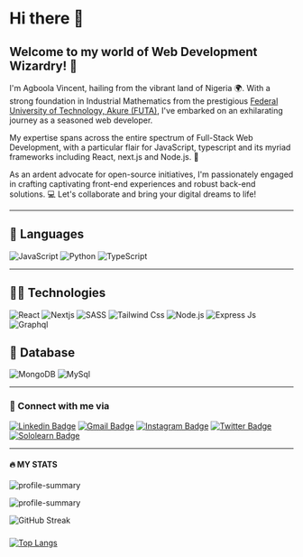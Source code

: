 # Hi there 👋

## Welcome to my world of Web Development Wizardry! 🌟 

I'm Agboola Vincent, hailing from the vibrant land of Nigeria 🌍. With a strong foundation in Industrial Mathematics from the prestigious [Federal University of Technology, Akure (FUTA)](https://www.futa.edu.ng/), I've embarked on an exhilarating journey as a seasoned web developer.

My expertise spans across the entire spectrum of Full-Stack Web Development, with a particular flair for JavaScript, typescript and its myriad frameworks including React, next.js and Node.js. 🚀

As an ardent advocate for open-source initiatives, I'm passionately engaged in crafting captivating front-end experiences and robust back-end solutions. 💻 Let's collaborate and bring your digital dreams to life!

---

## 🔩 Languages

![JavaScript](https://img.shields.io/badge/-JavaScript-000?&logo=JavaScript)
![Python](https://img.shields.io/badge/-Python-000?&logo=Python)
![TypeScript](https://img.shields.io/badge/-TypeScript-000?&logo=TypeScript)

---

## 👩‍💻 Technologies

![React](https://img.shields.io/badge/React-20232A?style=for-the-badge&logo=react&logoColor=61DAFB)
![Nextjs](https://img.shields.io/badge/next.js-000000?style=for-the-badge&logo=nextdotjs&logoColor=white)
![SASS](https://img.shields.io/badge/SASS-hotpink.svg?style=for-the-badge&logo=SASS&logoColor=white)
![Tailwind Css](https://img.shields.io/badge/Tailwind_CSS-38B2AC?style=for-the-badge&logo=tailwind-css&logoColor=white)
![Node.js](https://img.shields.io/badge/Node.js-339933?style=for-the-badge&logo=nodedotjs&logoColor=white)
![Express Js](https://img.shields.io/badge/Express.js-000000?style=for-the-badge&logo=express&logoColor=white)
![Graphql](https://img.shields.io/badge/Graphql-fea3b3?style=for-the-badge&logo=graphql&logoColor=white)

## 🏪 Database

![MongoDB](https://img.shields.io/badge/MongoDB-4EA94B?style=for-the-badge&logo=mongodb&logoColor=white)
![MySql](https://img.shields.io/badge/MySQL-005C84?style=for-the-badge&logo=mysql&logoColor=white)

---

### 📲 Connect with me via

[![Linkedin Badge](https://img.shields.io/badge/LinkedIn-0077B5?style=for-the-badge&logo=linkedin&logoColor=white)](https://www.linkedin.com/in/agboola-vincent)
[![Gmail Badge](https://img.shields.io/badge/-Gmail-c14438?style=for-the-badge&logo=Gmail&logoColor=white&link=mailto:agboolavin65@gmail.com)](mailto:agboolavin65@gmail.com)
[![Instagram Badge](https://img.shields.io/badge/Instagram-E4405F?style=for-the-badge&logo=instagram&logoColor=white)](https://www.instagram.com/accounts/login/?next=/vincentolamide/)
[![Twitter Badge](https://img.shields.io/badge/Twitter-1DA1F2?style=for-the-badge&logo=twitter&logoColor=white)](https://twitter.com/VinnieOlamide)
[![Sololearn Badge](https://img.shields.io/badge/-Sololearn-3a464b?style=for-the-badge&logo=Sololearn&logoColor=white)](https://www.sololearn.com/Profile/18372840/?ref=app)

---

#### 🔥 MY STATS

![profile-summary](https://github-readme-stats.vercel.app/api?username=vinnie-tec&hide_title=true&hide_border=true&show_icons=true&include_all_commits=true&count_private=true&line_height=21&text_color=1eb2c5&icon_color=035927&bg_color=1,051005,051005,051005,051005&theme=blue-green)

![profile-summary](https://github-profile-summary-cards.vercel.app/api/cards/profile-details?username=vinnie-tec&theme=vue)

![GitHub Streak](https://github-readme-streak-stats.herokuapp.com/?user=vinnie-tec&theme=blue-green)

##### 

[![Top Langs](https://github-readme-stats.vercel.app/api/top-langs/?username=vinnie-tec&hide=css,html&langs_count=8)](https://github.com/vinnie-tec/github-readme-stats)

